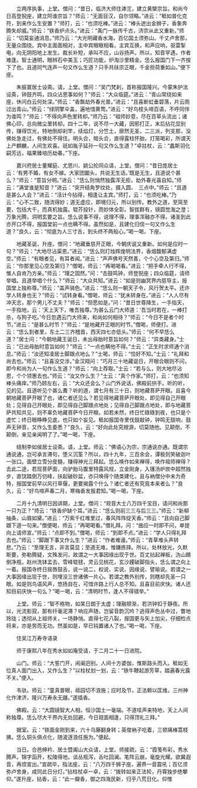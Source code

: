 <!-- { "loadSidebar": true } -->
　　立两序执事，上堂。僧问：“昔日，临济大师住滹沱，建立黄檗宗旨。和尚今日高登猊座，建立阿谁宗旨？”师云：“无面目汉，自尔领略。”进云：“秪如普化克符，到来作么生安置？”师打，云：“也须吃棒。”进云：“棒头迸出金狮子，香象奔腾失却威。”师云：“铁香炉点头。”进云：“禹门一脉传千古，济宗从此又重新。”师云：“切莫妄通消息。”师乃云：“大光明藏香水海，百亿国土须弥山。千丈卢舍那，无量众围绕。宾中主面面相对，主中宾眼眼相看。主宾互换，和声应响，驱雷掣电，向无阴阳地上发生。裁长补短，承叫不应，山谷扬声。所以，知音罕遇，作者难逢。智士通明，眼辨石中美玉；巧匠功能，炉淘沙里精金。恁么报国门下一齐按下了也。且道同气连声一句又作么生道？只手共扶宗正眼，千金担荷重如山。”便下座。

　　朱振寰居士设斋。请，上堂。僧问：“吴门梵刹，首称报国隆兴。今蒙朱护法设斋，钟鼓齐鸣，四众沾恩事如何？”师云：“大众临筵。”进云：“青山常绕如来座，休问白云何处深。”师云：“香飘劫外春光普。”进云：“且喜断虹垂碧落，片云雨过出青山。”师云：“绿阴擎伞盖，遍地惜黄莺。”进云：“好鸟枝头啼百语，不呼同伴为谁鸣？”师云：“不得向声色里转却。”师乃云：“祖师妙意，尽在百草头流出；诸佛心印，总向微尘里转却。四十二年，说不尽一大藏，因邪打正，末后拈花显别传，赚得饮光，特地倒却刹竿，续焰灯，分竺土，廓然无圣，二三派，列支那，没佛处急走过，有佛处不得住。明头合，暗头合，直得露柱怀胎，灯笼喝彩，所谓天上产麒麟，人间生欢喜。祇如胤子延孙一句又作么生道？”卓拄杖，云：“蠡斯羽化嗣芳远，福果臻培历劫春。”下座。

　　嘉兴府居士董耀庭、尤思川、姚公抡同众请，上堂。僧问：“昔日庞居士云：‘有男不婚，有女不嫁。大家团圞头，共说无生话。’既是无生，且道说个甚么？”师云：“意旨分明。”进云：“恁么则悄然独露浑无拒，劫外春光喜自知。”师云：“满堂谁是知音？”进云：“突开结角罗纹处，摄入圆、　三点中。”师云：“且道是甚么人会？”进云：“活计今拈得，相逢让主宾。”师打，云：“也须吃棒。”乃云：“心不二致，随流得妙；道无虚应，即境归元，所以别传。教外之道，至简至要，包括大千，而真机独露。辊芥投针，而妙体全彰。智拔群有，镜圆觉海之澄；万象光腾，洞明玄要之旨。恁么说事不得，说理不得，理事浑融亦不得。诸圣到此亦开口不得，报国堂前一点也瞒不得。虽然如是，且建化归信一句又作么生道？”良久，云：“彻底为人三寸舌，到头终不两般心。”喝一喝，下座。

　　地藏圣诞，升座。僧问：“地藏垂慈开正眼，今朝庆诞又重新。如何是应时一句？”师云：“大地尽沾渠恩。”进云：“恁么则灯烛辉煌明法界，香烟馥郁满虚空。”师云：“有眼者见，有耳者闻。”进云：“声声佛号天然善，个个心空及第归。”师云：“你那里见心空及第归？”僧喝，师云：“再喝喝看。”进云：“把手牵人行不得，惟人自肯乃方亲。”师云：“理之固然。”问：“击鼓鸣钟，师登猊座；四众临筵，请师举唱。且道举唱个什么？”师云：“大众共知。”进云：“如是则幽冥界内慈导主，报国堂上独称尊。”师云：“盖声骑色。”进云：“恁么则一朝天子令，风行贺太平。还许学人转身也无？”师云：“试转身看。”僧喝，师云：“犹未转身在。”进云：“人人尽有冲天志，那个男儿不丈夫？”师云：“但愿如是。”问：“昔日世尊降生，一手指天，一手指地，云：‘天上天下，唯吾独尊。’为甚么云门大师道：‘吾当时若在，一棒打杀，与狗子吃。’今日忽遇云门大师来，和尚如何相待？”师云：“今日不是者个时节。”进云：“是甚么时节？”师云：“是地藏开正眼的时节。”僧喝，师便打。进云：“恁么到者里，东土二三齐稽首，西天四七亦低头。”师云：“何不早恁么道？”居士问：“今朝地藏王诞日，未出母胎时意旨如何？”师云：“异类藏身。”士云：“已出母胎时意旨如何？”师云：“一点也瞒他不得。”士云：“正生时求师通个消息。”师云：“汝还知凌居士脚跟点地么？”士喝，师云：“恰好不知。”士云：“礼拜和尚去也。”师云：“且喜没交涉。”金汉翔问：“巧月三十地藏诞日，开眼合眼则不问，即今和尚为人一句作么生道？”师云：“向上荐取。”士云：“若与么，则大地尽沾恩，个个领惠去也。”师云：“汝又作么生？”士云：“真个作家。”师打，云：“也须知棒头痛痒。”师乃顾左右，云：“大众还会么？山门外说话，佛殿前拱手。听的听，见的见。且道听见个甚么聻？听的道，谓七月有三十日，则地藏菩萨开眼。且喜今朝地藏菩萨开眼了也，诸仁者还见么？若见得地藏菩萨开眼处，即见得自己开眼处；见得自己开眼处，即见得自己脚跟点地处；见得自己脚跟点地处，即与地藏菩萨共知共见，则不辜负地藏菩萨今日开眼。如若未然，终日忙碌碌到夜，也只是个虚忙；终日眼睁睁见底，也只如个妄见。秪如报国寺里伐鼓敲钟，钟鸣无鼓响，鼓声无钟音，又作么生委悉？”良久，云：“好向此处究根源，切莫随他。见颠倒，不颠倒，亲见亲闻明了了。”喝一喝，下座。

　　结制李如侯居士设斋。请，上堂。师云：“佛语心为宗，宗通说亦通。既谓宗通说通，岂可承言滞句，堕义沉筌？所以，四十九年，三百余会，谭极则笑破迦叶一张口。面壁立雪分皮髓，赚得神光三拜起。恁么唤作如来禅得，唤作祖师禅得？去此二途，若现菩萨面，向驴胎马腹里特露风规，立金刚身，入镬汤炉炭中超然独步，直饶踏倒万仞峰，扶起破砂盆，亦只唤得个随类建化，且与衲僧分中未为奇特，报国堂前早以风行草偃，更要揭露个什么？诸仁者还有究竟本来者么？”良久，云：“好鸟啼声春二月，寒梅香发报君知。”喝一喝，下座。

　　二月十九清明日因讲期，上堂。僧问：“观音大士八万四千宝目，请问和尚那一只为正？”师云：“铁香炉缺个耳。”进云：“恁么则前三三与后三三。”师云：“新柳抽条，山眉如黛。”进云：“万紫千红堆里过，春风阵阵绽天香。”师云：“且向自己脚跟下道一句来。”僧便喝，师云：“再喝喝看。”僧礼拜。问：“曲应一时即不问，单提向上请师宣。”师云：“点即不到。”僧喝，师云：“到即不点。”进云：“学人只得礼拜去也。”师云：“脚跟下事又作么生？”进云：“作者难谩。”师云：“青草堆头声转悲。”乃云：“至理无言，非言莫显；至道无难，惟嫌拣择。所以，处林放光，久默斯要，弥勒腾疑，文殊发问，故谓之一大事因缘出现于世。百丈拈起禅板，沩山踢倒净瓶，赵州洗钵盂去，雪峰辊毬，灵云见桃花，玄沙趯破脚指头，恁么谓之向上一着。报国寺终日摇唇鼓舌，说一说二，权说、实说、因缘说、譬喻说。若谓之一大事因缘出现于世，则埋没三世诸佛一片心。若谓之教外别传，则瞎却先圣一只眼。如是则鸟语风声，悠扬自在，可惜许路上行人总不知。且喜目前庆快。诸人还知目前庆快一句么？”喝一喝，云：“清明时节，逢人不得错举。”

　　上堂。师云：“智不格物，如杲日朗于太虚；理融顿渐，若洪钟扣于静夜。所以，光流影寂，那有纤毫泥滞？响应声随，岂留音韵沉吟？逃得声色丛中过，瞥地玲珑；透彻从上祖师关，一场静悄。直得七花八裂，报国更与矢上加尖，仔细检点将来，亦是劳而无功。然虽如是，早已钝置诸人了也。”喝一喝，下座。

　　住吴江万寿寺语录

　　师于康熙八年在秀水如如庵受请，于二月二十一日进院。

　　山门。师云：“大誓门开，闹阑迥别。人间十方婆伽，惟斯路头而入。秪如无位真人面门出入，又作么生？”以柱杖划一划，云：“铁牛鞭起游芳草，踏遍春光露不关。”便入。

　　韦驮。师云：“童真普眼，祗园切不浪施；应时及节，正法赖以匡维。三州神化作津济，隆兴万寿永无疆。”遂插香。

　　佛殿。云：“大圆镜智大人相，恒沙国土一毫端。不道哇声来特地，天上人间称独尊。恁么尽大千界内无处回避，今日觌面相逢，只得顶礼三拜。”

　　据室。云：“铁面金刚到来，六十乌藤翻身转；英俊衲子吃着，三顿痛棒蒿枝拂。恁么铜头俱点化，随波逐浪任施为。”便起。

　　当日。合邑绅衿、居士暨阖山大众请，上堂。师接疏，云：“霞笺布彩，秀水腾声。锦字函开，松陵得地。谈丛瓶泻，舌吐回澜。笔阵云崩，毫旋光耀。欲冀遐音，再烦宣出。”宣疏毕，指法座，云：“八万四千狮子座，遍界一音震吼；百亿须弥卢舍身，咸同此日分灯。”拈柱杖卓一卓，云：“拨转如来正法轮，丹霄独步绝攀仰。”遂升座，拈香，云：“此一瓣香，御之四海民新，归乎八荒日化。仰惟
